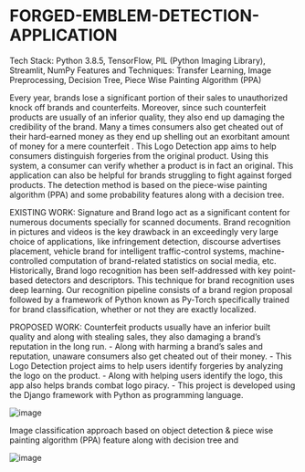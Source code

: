 # FORGED-EMBLEM-DETECTION-APPLICATION
Tech Stack: Python 3.8.5, TensorFlow, PIL (Python Imaging Library), Streamlit, NumPy Features and Techniques: Transfer Learning, Image Preprocessing, Decision Tree, Piece Wise Painting Algorithm (PPA)

Every year, brands lose a significant portion of their sales to unauthorized knock off brands and counterfeits. Moreover, since such counterfeit products are usually of an inferior quality, they also end up damaging the credibility of the brand. Many a times consumers also get cheated out of their hard-earned money as they end up shelling out an exorbitant amount of money for a mere counterfeit
. This Logo Detection app aims to help consumers distinguish forgeries from the original product. Using this system, a consumer can verify whether a product is in fact an original. This application can also be helpful for brands struggling to fight against forged products. The detection method is based on the piece-wise painting algorithm (PPA) and some probability features along with a decision tree.

EXISTING WORK: Signature and Brand logo act as a significant content for numerous documents specially for scanned documents. Brand recognition in pictures and videos is the key drawback in an exceedingly very large choice of applications, like infringement detection, discourse advertises placement, vehicle brand for intelligent traffic-control systems, machine-controlled computation of brand-related statistics on social media, etc. Historically, Brand logo recognition has been self-addressed with key point-based detectors and descriptors. This technique for brand recognition uses deep learning. Our recognition pipeline consists of a brand region proposal followed by a framework of Python known as Py-Torch specifically trained for brand classification, whether or not they are exactly localized.

PROPOSED WORK: Counterfeit products usually have an inferior built quality and along with stealing sales, they also damaging a brand’s reputation in the long run. - Along with harming a brand’s sales and reputation, unaware consumers also get cheated out of their money. - This Logo Detection project aims to help users identify forgeries by analyzing the logo on the product. - Along with helping users identify the logo, this app also helps brands combat logo piracy. - This project is developed using the Django framework with Python as programming language.

![image](https://github.com/NavyaBoga1109/FORGED-EMBLEM-DETECTION-APPLICATION/assets/132921457/ce5ff7fe-a29b-4a7e-b041-c9ec7870f6f6)

Image classification approach based on object detection & piece wise painting algorithm (PPA) feature along with decision tree and 

![image](https://github.com/NavyaBoga1109/FORGED-EMBLEM-DETECTION-APPLICATION/assets/132921457/45a2171e-9541-47eb-b055-11cbd7ecca5d)
